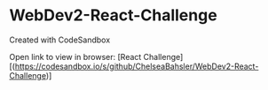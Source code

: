 # WebDev2-React-Challenge
Created with CodeSandbox

Open link to view in browser:
[React Challenge][(https://codesandbox.io/s/github/ChelseaBahsler/WebDev2-React-Challenge)]
